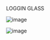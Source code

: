 LOGGIN GLASS


![image](https://github.com/BOCCHI1510/login-glass/assets/161669478/88ad79cb-0190-405d-b73c-78bb68901e18)

![image](https://github.com/BOCCHI1510/login-glass/assets/161669478/ec952c91-7a16-4adf-8a0f-92be2fa076e1)

